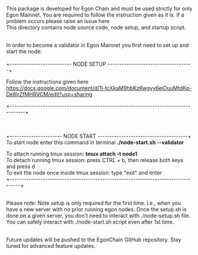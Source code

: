 This package is developed for Egon Chain and must be used strictly for only Egon Mainnet. You are required to follow the instruction given as it is. If a problem occurs please raise an issue here<br />
This directory contains node source code, node setup, and startup script. <br /><br />

In order to become a validator in Egon Mainnet you first need to set up and start the node:<br /><br />
+-------------------------- NODE SETUP ------------------------------------+<br />

Follow the instructions given here<br />
https://docs.google.com/document/d/1l-tcXkaM9hbKzKwgyy6ejOuuMtdKp-De8IrZfMHRVCM/edit?usp=sharing<br />

+------------------------------------------------------------------------------------+<br /><br /><br />


+---------------------- NODE START --------------------------------------+<br />
To start node enter this command in terminal  <b>./node-start.sh --validator</b><br />

 To attach running tmux session: <b>tmux attach -t node1</b> <br />
 To detach running tmux session: press CTRL + b, then release both keys and press d<br />
 To exit the node once inside tmux session: type "exit" and enter<br />
+----------------------------------------------------------------------------------+<br /><br />

 Please note: Note setup is only required for the first time. i.e., when you have a new server with no prior running egon nodes. Once the setup.sh is done on a given server, you don't need to interact with ./node-setup.sh file. You can safely interact with ./node-start.sh script even after 1st time.<br /><br />

 Future updates will be pushed to the EgonChain GitHub repository. Stay tuned for advanced feature updates.<br /><br />
